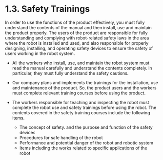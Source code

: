﻿# 1.3. Safety Trainings

In order to use the functions of the product effectively, you must fully understand the contents of the manual and then install, use and maintain the product properly. The users of the product are responsible for fully understanding and complying with robot-related safety laws in the area where the robot is installed and used, and also responsible for properly designing, installing, and operating safety devices to ensure the safety of users working in the robot system.

* All the workers who install, use, and maintain the robot system must read the manual carefully and understand the contents completely. In particular, they must fully understand the safety cautions.

* Our company plans and implements the trainings for the installation, use and maintenance of the product. So, the product users and the workers must complete relevant training courses before using the product.
* The workers responsible for teaching and inspecting the robot must complete the robot use and safety trainings before using the robot. The contents covered in the safety training courses include the following items.
  * The concept of safety. and the purpose and function of the safety devices
  * Procedures for safe handling of the robot
  * Performance and potential danger of the robot and robotic system
  * Items including the works related to specific applications of the robot

